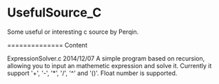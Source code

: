 UsefulSource_C
==============

Some useful or interesting c source by Perqin.

==============
Content

ExpressionSolver.c
2014/12/07
    A simple program based on recursion, allowing you to input an mathemetic expression and solve it. Currently it support '+', '-', '*', '/', '^' and '()'. Float number is supported.
